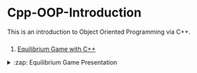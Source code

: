 # Cpp-OOP-Introduction
This is an introduction to Object Oriented Programming via C++.

###
1. [Equilibrium Game with C++](https://github.com/furkanyasar/Cpp-OOP-Introduction/tree/main/src/EquilibriumGame)

<details>
  <summary>:zap: Equilibrium Game Presentation</summary>

<!--START_SECTION:activity-->
<img align="left" alt="furkanyasar.com" width="auto" src="https://github.com/furkanyasar/Cpp-OOP-Introduction/blob/main/src/EquilibriumGame/equilibGame-Intro.png" />

<!--END_SECTION:activity-->
</details>

